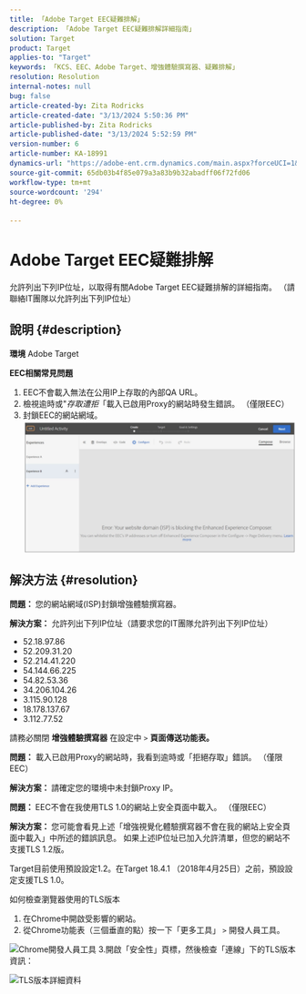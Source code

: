 ```yaml
---
title: 「Adobe Target EEC疑難排解」
description: 「Adobe Target EEC疑難排解詳細指南」
solution: Target
product: Target
applies-to: "Target"
keywords: 「KCS、EEC、Adobe Target、增強體驗撰寫器、疑難排解」
resolution: Resolution
internal-notes: null
bug: false
article-created-by: Zita Rodricks
article-created-date: "3/13/2024 5:50:36 PM"
article-published-by: Zita Rodricks
article-published-date: "3/13/2024 5:52:59 PM"
version-number: 6
article-number: KA-18991
dynamics-url: "https://adobe-ent.crm.dynamics.com/main.aspx?forceUCI=1&pagetype=entityrecord&etn=knowledgearticle&id=1e38952d-62e1-ee11-904c-0022480a227c"
source-git-commit: 65db03b4f85e079a3a83b9b32abadff06f72fd06
workflow-type: tm+mt
source-wordcount: '294'
ht-degree: 0%

---
```


# Adobe Target EEC疑難排解


允許列出下列IP位址，以取得有關Adobe Target EEC疑難排解的詳細指南。 （請聯絡IT團隊以允許列出下列IP位址）

## 說明 {#description}


<b>環境</b>
Adobe Target

<b>EEC相關常見問題</b>
1. EEC不會載入無法在公用IP上存取的內部QA URL。
2. 檢視逾時或&quot;*存取遭拒*「載入已啟用Proxy的網站時發生錯誤。 （僅限EEC）
3. 封鎖EEC的網站網域。
   <br>![](assets/___1f38952d-62e1-ee11-904c-0022480a227c___.png)

## 解決方法 {#resolution}


<b>問題： </b>您的網站網域(ISP)封鎖增強體驗撰寫器。

<b>解決方案：</b> 允許列出下列IP位址（請要求您的IT團隊允許列出下列IP位址）



- 52.18.97.86
- 52.209.31.20
- 52.214.41.220
- 54.144.66.225
- 54.82.53.36
- 34.206.104.26
- 3.115.90.128
- 18.178.137.67
- 3.112.77.52


請務必關閉 <b>增強體驗撰寫器</b> 在設定中 `>` <b> 頁面傳送功能表。</b>





<b>問題：</b> 載入已啟用Proxy的網站時，我看到逾時或「拒絕存取」錯誤。 （僅限EEC）

<b>解決方案： </b>請確定您的環境中未封鎖Proxy IP。



<b>問題： </b>EEC不會在我使用TLS 1.0的網站上安全頁面中載入。 （僅限EEC）

<b>解決方案： </b>您可能會看見上述「增強視覺化體驗撰寫器不會在我的網站上安全頁面中載入」中所述的錯誤訊息。 如果上述IP位址已加入允許清單，但您的網站不支援TLS 1.2版。

Target目前使用預設設定1.2。在Target 18.4.1 （2018年4月25日）之前，預設設定支援TLS 1.0。

如何檢查瀏覽器使用的TLS版本
1. 在Chrome中開啟受影響的網站。
2. 從Chrome功能表（三個垂直的點）按一下「更多工具」 `>`  開發人員工具。

![Chrome開發人員工具](https://experienceleague.adobe.com/docs/target/assets/chrome-developer-tools.png?lang=en)
3.開啟「安全性」頁標，然後檢查「連線」下的TLS版本資訊：

![TLS版本詳細資料](https://experienceleague.adobe.com/docs/target/assets/chrome-tls-version.png?lang=en)
